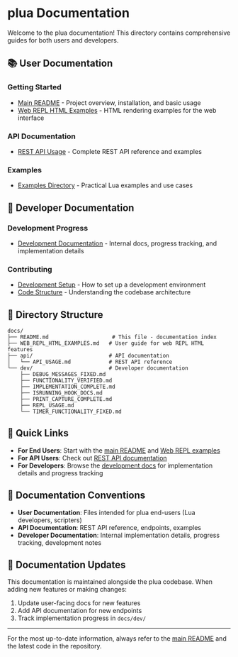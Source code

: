 # plua Documentation

Welcome to the plua documentation! This directory contains comprehensive guides for both users and developers.

## 📚 User Documentation

### Getting Started
- [Main README](../README.md) - Project overview, installation, and basic usage
- [Web REPL HTML Examples](WEB_REPL_HTML_EXAMPLES.md) - HTML rendering examples for the web interface

### API Documentation
- [REST API Usage](api/API_USAGE.md) - Complete REST API reference and examples

### Examples
- [Examples Directory](../examples/) - Practical Lua examples and use cases

## 🔧 Developer Documentation

### Development Progress
- [Development Documentation](dev/) - Internal docs, progress tracking, and implementation details

### Contributing
- [Development Setup](../README.md#development) - How to set up a development environment
- [Code Structure](dev/) - Understanding the codebase architecture

## 📁 Directory Structure

```
docs/
├── README.md                    # This file - documentation index
├── WEB_REPL_HTML_EXAMPLES.md   # User guide for web REPL HTML features
├── api/                        # API documentation
│   └── API_USAGE.md            # REST API reference
└── dev/                        # Developer documentation
    ├── DEBUG_MESSAGES_FIXED.md
    ├── FUNCTIONALITY_VERIFIED.md
    ├── IMPLEMENTATION_COMPLETE.md
    ├── ISRUNNING_HOOK_DOCS.md
    ├── PRINT_CAPTURE_COMPLETE.md
    ├── REPL_USAGE.md
    └── TIMER_FUNCTIONALITY_FIXED.md
```

## 🚀 Quick Links

- **For End Users**: Start with the [main README](../README.md) and [Web REPL examples](WEB_REPL_HTML_EXAMPLES.md)
- **For API Users**: Check out [REST API documentation](api/API_USAGE.md)
- **For Developers**: Browse the [development docs](dev/) for implementation details and progress tracking

## 📖 Documentation Conventions

- **User Documentation**: Files intended for plua end-users (Lua developers, scripters)
- **API Documentation**: REST API reference, endpoints, examples
- **Developer Documentation**: Internal implementation details, progress tracking, development notes

## 🔄 Documentation Updates

This documentation is maintained alongside the plua codebase. When adding new features or making changes:

1. Update user-facing docs for new features
2. Add API documentation for new endpoints
3. Track implementation progress in `docs/dev/`

---

For the most up-to-date information, always refer to the [main README](../README.md) and the latest code in the repository.
